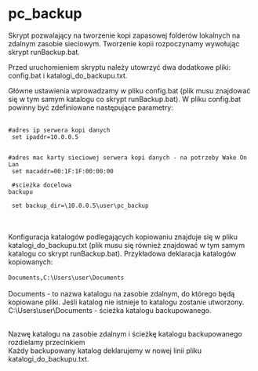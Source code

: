 # pc_backup

Skrypt pozwalający na tworzenie kopi zapasowej folderów lokalnych na zdalnym zasobie sieciowym.
Tworzenie kopii rozpoczynamy wywołując skrypt runBackup.bat.<br />

Przed uruchomieniem skryptu należy utowrzyć dwa dodatkowe pliki: config.bat i katalogi_do_backupu.txt.<br />

Główne ustawienia wprowadzamy w pliku config.bat (plik musu znajdować się w tym samym katalogu co skrypt runBackup.bat).
W pliku config.bat powinny być zdefiniowane następujące parametry:<br /><br />
<code>
#adres ip serwera kopi danych<br />
set ipaddr=10.0.0.5<br />
<br />
#adres mac karty sieciowej serwera kopi danych - na potrzeby Wake On Lan<br />
set macaddr=00:1F:1F:00:00:00<br />
<br />
#scieżka docelowa backupu<br />
<br />
set backup_dir=\\10.0.0.5\user\pc_backup<br />
</code>
<br />
<br />
Konfiguracja katalogów podlegających kopiowaniu znajduje się w pliku katalogi_do_backupu.txt (plik musu się również znajdować w tym samym katalogu co skrypt runBackup.bat).
Przykładowa deklaracja katalogów kopiowanych:<br />
<br />
<code>Documents,C:\Users\user\Documents</code><br />
<br />
Documents 					- to nazwa katalogu na zasobie zdalnym, do którego będą kopiowane pliki. Jeśli katalog nie istnieje to katalogu zostanie utworzony.<br />
C:\Users\user\Documents		- ścieżka katalogu backupowanego.<br />
<br />

Nazwę katalogu na zasobie zdalnym i ścieżkę katalogu backupowanego rozdielamy przecinkiem<br />
Każdy backupowany katalog deklarujemy w nowej linii pliku katalogi_do_backupu.txt.
